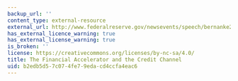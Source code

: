 ```yaml
---
backup_url: ''
content_type: external-resource
external_url: http://www.federalreserve.gov/newsevents/speech/bernanke20070615a.htm
has_external_licence_warning: true
has_external_license_warning: true
is_broken: ''
license: https://creativecommons.org/licenses/by-nc-sa/4.0/
title: The Financial Accelerator and the Credit Channel
uid: b2edb5d5-7c07-4fe7-9eda-cd4ccfa4eac6
---
```

